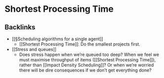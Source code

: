 # Shortest Processing Time

## Backlinks
* [[§Scheduling algorithms for a single agent]]
	* [[Shortest Processing Time]]: Do the smallest projects first. 
* [[Stress and queues]]
	* Does stress happen when we’re queued too deep? When we feel we must maximise throughput of items ([[Shortest Processing Time]]), rather than [[Impact Density Scheduling]]? Or when we’re worried there will be dire consequences if we don’t get everything done?

<!-- {BearID:028664EE-4A43-469C-BBB5-AC00AC5A3D5A-3179-000004E91D239F49} -->
